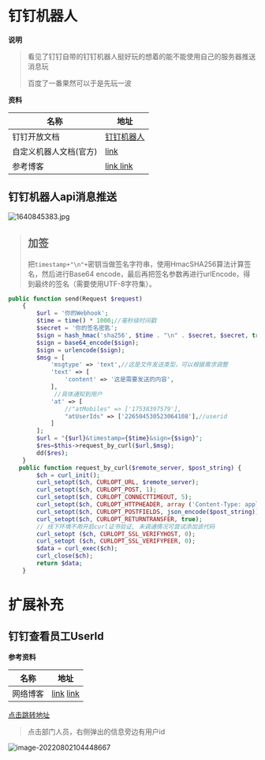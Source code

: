 # **钉钉机器人**

**说明**

> 看见了钉钉自带的钉钉机器人挺好玩的想着的能不能使用自己的服务器推送消息玩
>
> 百度了一番果然可以于是先玩一波

**资料**

| 名称                   | 地址                                                         |
| ---------------------- | ------------------------------------------------------------ |
| 钉钉开放文档           | [钉钉机器人](https://open.dingtalk.com/document/robots/github-robot) |
| 自定义机器人文档(官方) | [link](https://open.dingtalk.com/document/group/custom-robot-access) |
| 参考博客               | [link ](https://blog.csdn.net/qq_34193883/article/details/106471299) [link](https://www.jianshu.com/p/cc42a7915acc) |

## 钉钉机器人api消息推送

![1640845383.jpg](https://s2.loli.net/2021/12/30/4aCWK3JfAmRbr9h.png)

> ## 加签
>
> 把`timestamp+"\n"+`密钥当做签名字符串，使用HmacSHA256算法计算签名，然后进行Base64 encode，最后再把签名参数再进行urlEncode，得到最终的签名（需要使用UTF-8字符集）。

```php
public function send(Request $request)
    {
        $url = '你的Webhook';
        $time = time() * 1000;//毫秒级时间戳
        $secret = '你的签名密匙';
        $sign = hash_hmac('sha256', $time . "\n" . $secret, $secret, true);
        $sign = base64_encode($sign);
        $sign = urlencode($sign);
        $msg = [
            'msgtype' => 'text',//这是文件发送类型，可以根据需求调整
            'text' => [
                'content' => '这是需要发送的内容',
            ],
             //具体通知到用户
            'at' => [
                //"atMobiles" => ['17538397579'],
                "atUserIds" => ['226504530523064108'],//userid
            ]
        ];
        $url = "{$url}&timestamp={$time}&sign={$sign}";
        $res=$this->request_by_curl($url,$msg);
        dd($res);
    }
   public function request_by_curl($remote_server, $post_string) {
        $ch = curl_init();
        curl_setopt($ch, CURLOPT_URL, $remote_server);
        curl_setopt($ch, CURLOPT_POST, 1);
        curl_setopt($ch, CURLOPT_CONNECTTIMEOUT, 5);
        curl_setopt($ch, CURLOPT_HTTPHEADER, array ('Content-Type: application/json;charset=utf-8'));
        curl_setopt($ch, CURLOPT_POSTFIELDS, json_encode($post_string));
        curl_setopt($ch, CURLOPT_RETURNTRANSFER, true);
        // 线下环境不用开启curl证书验证, 未调通情况可尝试添加该代码
        curl_setopt ($ch, CURLOPT_SSL_VERIFYHOST, 0);
        curl_setopt ($ch, CURLOPT_SSL_VERIFYPEER, 0);
        $data = curl_exec($ch);
        curl_close($ch);
        return $data;
    }
```

# 扩展补充

## 钉钉查看员工UserId

**参考资料**

| 名称     | 地址                                                         |
| -------- | ------------------------------------------------------------ |
| 网络博客 | [link](https://blog.csdn.net/u013727805/article/details/120383024) [link](https://www.dingtalk.com/qidian/help-detail-1060801925.html) |

[点击跳转地址](https://oa.dingtalk.com/contacts.htm#/contacts?_k=k119su)

> 点击部门人员，右侧弹出的信息旁边有用户id

![image-20220802104448667](https://yaoliuyang-blog-images.oss-cn-beijing.aliyuncs.com/blogImages/image-20220802104448667.png)